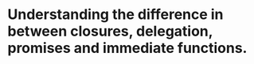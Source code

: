 <h1>
    Understanding the difference in between closures, delegation, promises and immediate functions.
</h1>